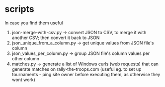 # scripts
In case you find them useful
1. json-merge-with-csv.py -> convert JSON to CSV, to merge it with another CSV; then convert it back to JSON
2. json_unique_from_a_column.py -> get unique values from JSON file's column
3. json_values_per_column.py -> group JSON file's column values per other column
4. matches.py -> generate a list of Windows curls (web requests) that can generate matches on rally-the-troops.com (useful eg. to set up tournaments - ping site owner before executing them, as otherwise they wont work)

